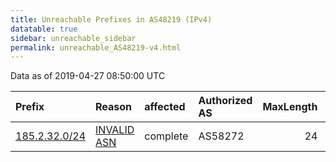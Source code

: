 ```yaml
---
title: Unreachable Prefixes in AS48219 (IPv4)
datatable: true
sidebar: unreachable_sidebar
permalink: unreachable_AS48219-v4.html
---
```


Data as of 2019-04-27 08:50:00 UTC


<div class="datatable-begin"></div>

| Prefix                                               | Reason                                                                                               | affected   | Authorized AS   |   MaxLength | Anchor                                         |   unreachable /24s |
|:-----------------------------------------------------|:-----------------------------------------------------------------------------------------------------|:-----------|:----------------|------------:|:-----------------------------------------------|-------------------:|
| [185.2.32.0/24](https://stat.ripe.net/185.2.32.0/24) | [INVALID ASN](https://rpki-validator.ripe.net/announcement-preview?asn=AS48219&prefix=185.2.32.0/24) | complete   | AS58272         |          24 | [RIPE](unreachable_RIPE_NCC_RPKI_Root-v4.html) |                  1 |

<div class="datatable-end"></div>